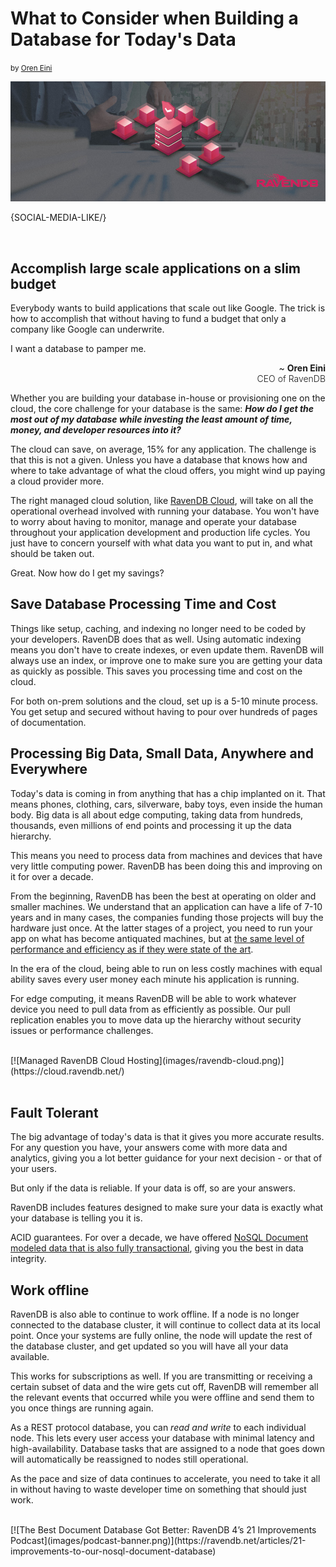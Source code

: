 # What to Consider when Building a Database for Today's Data
<small>by <a href="mailto:ayende@hibernatingrhinos.com">Oren Eini</a></small>

![What to Consider when Building a Database for Today's Data](images/what-to-consider-when-building-a-database-for-todays-data.jpg)

{SOCIAL-MEDIA-LIKE/}

<br>


## Accomplish large scale applications on a slim budget

Everybody wants to build applications that scale out like Google. The trick is how to accomplish that without having to fund a budget that only a company like Google can underwrite.<div class="pull-left margin-right"><div class="quote-textbox-left">I want a database to pamper me.</div><p style="text-align: right"> ~ <span style="font-weight: bold">Oren Eini</span><br><span style="font-weight: 300">CEO of RavenDB</span></p></div>

Whether you are building your database in-house or provisioning one on the cloud, the core challenge for your database is the same: ***How do I get the most out of my database while investing the least amount of time, money, and developer resources into it?***

The cloud can save, on average, 15% for any application. The challenge is that this is not a given. Unless you have a database that knows how and where to take advantage of what the cloud offers, you might wind up paying a cloud provider more.

The right managed cloud solution, like [RavenDB Cloud](https://cloud.ravendb.net/), will take on all the operational overhead involved with running your database. You won't have to worry about having to monitor, manage and operate your database throughout your application development and production life cycles. You just have to concern yourself with what data you want to put in, and what should be taken out.

Great. Now how do I get my savings?

## Save Database Processing Time and Cost

Things like setup, caching, and indexing no longer need to be coded by your developers. RavenDB does that as well. Using automatic indexing means you don't have to create indexes, or even update them. RavenDB will always use an index, or improve one to make sure you are getting your data as quickly as possible. This saves you processing time and cost on the cloud.

For both on-prem solutions and the cloud, set up is a 5-10 minute process. You get setup and secured without having to pour over hundreds of pages of documentation.

## Processing Big Data, Small Data, Anywhere and Everywhere

Today's data is coming in from anything that has a chip implanted on it. That means phones, clothing, cars, silverware, baby toys, even inside the human body. Big data is all about edge computing, taking data from hundreds, thousands, even millions of end points and processing it up the data hierarchy.

This means you need to process data from machines and devices that have very little computing power. RavenDB has been doing this and improving on it for over a decade.

From the beginning, RavenDB has been the best at operating on older and smaller machines. We understand that an application can have a life of 7-10 years and in many cases, the companies funding those projects will buy the hardware just once. At the latter stages of a project, you need to run your app on what has become antiquated machines, but at [the same level of performance and efficiency as if they were state of the art](https://ravendb.net/features/high-performance).

In the era of the cloud, being able to run on less costly machines with equal ability saves every user money each minute his application is running.

For edge computing, it means RavenDB will be able to work whatever device you need to pull data from as efficiently as possible. Our pull replication enables you to move data up the hierarchy without security issues or performance challenges.

<br/>
[![Managed RavenDB Cloud Hosting](images/ravendb-cloud.png)](https://cloud.ravendb.net/)
<br/><br/>

## Fault Tolerant

The big advantage of today's data is that it gives you more accurate results. For any question you have, your answers come with more data and analytics, giving you a lot better guidance for your next decision - or that of your users.

But only if the data is reliable. If your data is off, so are your answers.

RavenDB includes features designed to make sure your data is exactly what your database is telling you it is.

ACID guarantees. For over a decade, we have offered [NoSQL Document modeled data that is also fully transactional](https://ravendb.net/articles/ravendb-best-nosql-database-example-for-startups), giving you the best in data integrity.

## Work offline

RavenDB is also able to continue to work offline. If a node is no longer connected to the database cluster, it will continue to collect data at its local point. Once your systems are fully online, the node will update the rest of the database cluster, and get updated so you will have all your data available.

This works for subscriptions as well. If you are transmitting or receiving a certain subset of data and the wire gets cut off, RavenDB will remember all the relevant events that occurred while you were offline and send them to you once things are running again.

As a REST protocol database, you can *read and write* to each individual node. This lets every user access your database with minimal latency and high-availability. Database tasks that are assigned to a node that goes down will automatically be reassigned to nodes still operational.

As the pace and size of data continues to accelerate, you need to take it all in without having to waste developer time on something that should just work.

<br/>
[![The Best Document Database Got Better: RavenDB 4’s 21 Improvements Podcast](images/podcast-banner.png)](https://ravendb.net/articles/21-improvements-to-our-nosql-document-database)